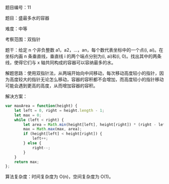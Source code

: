 题目编号：11

题目：盛最多水的容器

难度：中等

考察范围：双指针

题干：给定 n 个非负整数 a1，a2，...，an，每个数代表坐标中的一个点(i, ai)。在坐标内画 n 条垂直线，垂直线 i 的两个端点分别为(i, ai)和(i, 0)。找出其中的两条线，使得它们与 x 轴共同构成的容器可以容纳最多的水。

解题思路：使用双指针法，从两端开始向中间移动，每次移动高度较小的指针，因为高度较大的指针无论怎么移动，容器的容积都不会增加，而高度较小的指针移动可能会遇到更高的高度，从而增加容器的容积。

解决方案：

```javascript
var maxArea = function(height) {
    let left = 0, right = height.length - 1;
    let max = 0;
    while (left < right) {
        let area = Math.min(height[left], height[right]) * (right - left);
        max = Math.max(max, area);
        if (height[left] < height[right]) {
            left++;
        } else {
            right--;
        }
    }
    return max;
};
```

算法复杂度：时间复杂度为 O(n)，空间复杂度为 O(1)。